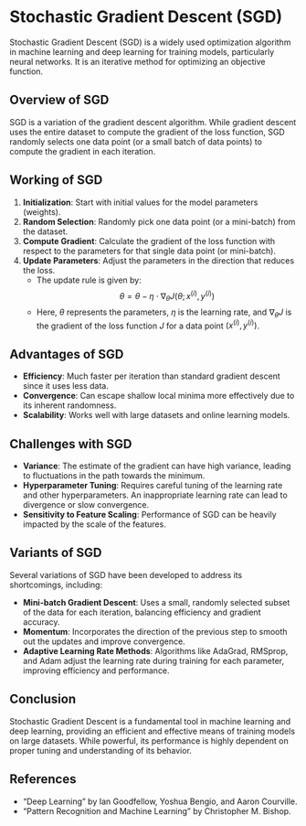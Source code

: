 # Stochastic Gradient Descent (SGD)

Stochastic Gradient Descent (SGD) is a widely used optimization algorithm in machine learning and deep learning for training models, particularly neural networks. It is an iterative method for optimizing an objective function.

## Overview of SGD

SGD is a variation of the gradient descent algorithm. While gradient descent uses the entire dataset to compute the gradient of the loss function, SGD randomly selects one data point (or a small batch of data points) to compute the gradient in each iteration. 

## Working of SGD

1. **Initialization**: Start with initial values for the model parameters (weights).
2. **Random Selection**: Randomly pick one data point (or a mini-batch) from the dataset.
3. **Compute Gradient**: Calculate the gradient of the loss function with respect to the parameters for that single data point (or mini-batch).
4. **Update Parameters**: Adjust the parameters in the direction that reduces the loss.
   - The update rule is given by: 
     $$ \theta = \theta - \eta \cdot \nabla_{\theta}J(\theta; x^{(i)}, y^{(i)}) $$
   - Here, $\theta$ represents the parameters, $\eta$ is the learning rate, and $\nabla_{\theta}J$ is the gradient of the loss function $J$ for a data point $(x^{(i)}, y^{(i)})$.

## Advantages of SGD

- **Efficiency**: Much faster per iteration than standard gradient descent since it uses less data.
- **Convergence**: Can escape shallow local minima more effectively due to its inherent randomness.
- **Scalability**: Works well with large datasets and online learning models.

## Challenges with SGD

- **Variance**: The estimate of the gradient can have high variance, leading to fluctuations in the path towards the minimum.
- **Hyperparameter Tuning**: Requires careful tuning of the learning rate and other hyperparameters. An inappropriate learning rate can lead to divergence or slow convergence.
- **Sensitivity to Feature Scaling**: Performance of SGD can be heavily impacted by the scale of the features.

## Variants of SGD

Several variations of SGD have been developed to address its shortcomings, including:

- **Mini-batch Gradient Descent**: Uses a small, randomly selected subset of the data for each iteration, balancing efficiency and gradient accuracy.
- **Momentum**: Incorporates the direction of the previous step to smooth out the updates and improve convergence.
- **Adaptive Learning Rate Methods**: Algorithms like AdaGrad, RMSprop, and Adam adjust the learning rate during training for each parameter, improving efficiency and performance.

## Conclusion

Stochastic Gradient Descent is a fundamental tool in machine learning and deep learning, providing an efficient and effective means of training models on large datasets. While powerful, its performance is highly dependent on proper tuning and understanding of its behavior.

## References

- “Deep Learning” by Ian Goodfellow, Yoshua Bengio, and Aaron Courville.
- “Pattern Recognition and Machine Learning” by Christopher M. Bishop.
